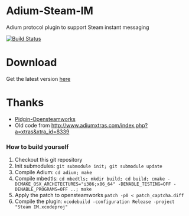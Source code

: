 Adium-Steam-IM
==============
Adium protocol plugin to support Steam instant messaging

[![Build Status](https://travis-ci.org/tripplet/Adium-Steam-IM.svg?branch=master)](https://travis-ci.org/tripplet/Adium-Steam-IM)

Download
========
Get the latest version [here](https://github.com/tripplet/Adium-Steam-IM/releases/)

Thanks
======
* [Pidgin-Opensteamworks](https://github.com/eionrobb/pidgin-opensteamworks)
* Old code from http://www.adiumxtras.com/index.php?a=xtras&xtra_id=8339


### How to build yourself
1. Checkout this git repository
2. Init submodules:
   `git submodule init; git submodule update`
3. Compile Adium:
   `cd adium; make`
4. Compile mbedtls:
   `cd mbedtls; mkdir build; cd build; cmake -DCMAKE_OSX_ARCHITECTURES="i386;x86_64" -DENABLE_TESTING=OFF -DENABLE_PROGRAMS=OFF ..; make`
5. Apply the patch to opensteamworks
   `patch -p0 < patch_captcha.diff`
6. Compile the plugin:
   `xcodebuild -configuration Release -project "Steam IM.xcodeproj"`
